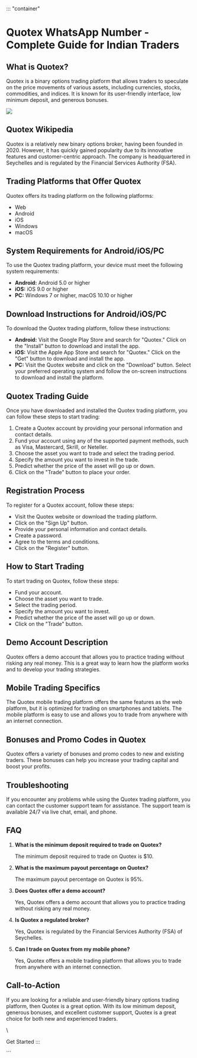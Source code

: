 ::: \"container\"
# Quotex WhatsApp Number - Complete Guide for Indian Traders

## What is Quotex?

Quotex is a binary options trading platform that allows traders to
speculate on the price movements of various assets, including
currencies, stocks, commodities, and indices. It is known for its
user-friendly interface, low minimum deposit, and generous bonuses.

[![](https://static.quotex.io/files/4_en/300_250.jpg)](https://traff.sbs/brokerqxlid)

## Quotex Wikipedia

Quotex is a relatively new binary options broker, having been founded in
2020. However, it has quickly gained popularity due to its innovative
features and customer-centric approach. The company is headquartered in
Seychelles and is regulated by the Financial Services Authority (FSA).

## Trading Platforms that Offer Quotex

Quotex offers its trading platform on the following platforms:

-   Web
-   Android
-   iOS
-   Windows
-   macOS

## System Requirements for Android/iOS/PC

To use the Quotex trading platform, your device must meet the following
system requirements:

-   **Android:** Android 5.0 or higher
-   **iOS:** iOS 9.0 or higher
-   **PC:** Windows 7 or higher, macOS 10.10 or higher

## Download Instructions for Android/iOS/PC

To download the Quotex trading platform, follow these instructions:

-   **Android:** Visit the Google Play Store and search for
    "Quotex." Click on the "Install" button to download and
    install the app.
-   **iOS:** Visit the Apple App Store and search for "Quotex."
    Click on the "Get" button to download and install the app.
-   **PC:** Visit the Quotex website and click on the "Download"
    button. Select your preferred operating system and follow the
    on-screen instructions to download and install the platform.

## Quotex Trading Guide

Once you have downloaded and installed the Quotex trading platform, you
can follow these steps to start trading:

1.  Create a Quotex account by providing your personal information and
    contact details.
2.  Fund your account using any of the supported payment methods, such
    as Visa, Mastercard, Skrill, or Neteller.
3.  Choose the asset you want to trade and select the trading period.
4.  Specify the amount you want to invest in the trade.
5.  Predict whether the price of the asset will go up or down.
6.  Click on the "Trade" button to place your order.

## Registration Process

To register for a Quotex account, follow these steps:

-   Visit the Quotex website or download the trading platform.
-   Click on the "Sign Up" button.
-   Provide your personal information and contact details.
-   Create a password.
-   Agree to the terms and conditions.
-   Click on the "Register" button.

## How to Start Trading

To start trading on Quotex, follow these steps:

-   Fund your account.
-   Choose the asset you want to trade.
-   Select the trading period.
-   Specify the amount you want to invest.
-   Predict whether the price of the asset will go up or down.
-   Click on the "Trade" button.

## Demo Account Description

Quotex offers a demo account that allows you to practice trading without
risking any real money. This is a great way to learn how the platform
works and to develop your trading strategies.

## Mobile Trading Specifics

The Quotex mobile trading platform offers the same features as the web
platform, but it is optimized for trading on smartphones and tablets.
The mobile platform is easy to use and allows you to trade from anywhere
with an internet connection.

## Bonuses and Promo Codes in Quotex

Quotex offers a variety of bonuses and promo codes to new and existing
traders. These bonuses can help you increase your trading capital and
boost your profits.

## Troubleshooting

If you encounter any problems while using the Quotex trading platform,
you can contact the customer support team for assistance. The support
team is available 24/7 via live chat, email, and phone.

## FAQ

1.  **What is the minimum deposit required to trade on Quotex?**

    The minimum deposit required to trade on Quotex is \$10.

2.  **What is the maximum payout percentage on Quotex?**

    The maximum payout percentage on Quotex is 95%.

3.  **Does Quotex offer a demo account?**

    Yes, Quotex offers a demo account that allows you to practice
    trading without risking any real money.

4.  **Is Quotex a regulated broker?**

    Yes, Quotex is regulated by the Financial Services Authority (FSA)
    of Seychelles.

5.  **Can I trade on Quotex from my mobile phone?**

    Yes, Quotex offers a mobile trading platform that allows you to
    trade from anywhere with an internet connection.

## Call-to-Action

If you are looking for a reliable and user-friendly binary options
trading platform, then Quotex is a great option. With its low minimum
deposit, generous bonuses, and excellent customer support, Quotex is a
great choice for both new and experienced traders.

\

Get Started
:::

\`\`\`

